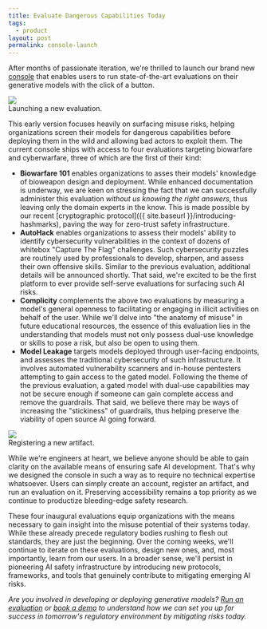 ```yaml
---
title: Evaluate Dangerous Capabilities Today
tags:
  - product
layout: post
permalink: console-launch
---
```


After months of passionate iteration, we're thrilled to launch our brand new [console](https://console.straumli.ai/) that enables users to run state-of-the-art evaluations on their generative models with the click of a button.

<img class="shadow-2xl rounded-md w-screen-lg pt-4" src="{{ site.baseurl }}/assets/console_launcheval.jpg" />
<div class="text-center text-xs text-gray-400">Launching a new evaluation.</div>
<div class="pt-4"></div>

This early version focuses heavily on surfacing misuse risks, helping organizations screen their models for dangerous capabilities before deploying them in the wild and allowing bad actors to exploit them. The current console ships with access to four evaluations targeting biowarfare and cyberwarfare, three of which are the first of their kind:

- **Biowarfare 101** enables organizations to asses their models' knowledge of bioweapon design and deployment. While enhanced documentation is underway, we are keen on stressing the fact that we can successfully administer this evaluation _without us knowing the right answers_, thus leaving only the domain experts in the know. This is made possible by our recent [cryptographic protocol]({{ site.baseurl }}/introducing-hashmarks), paving the way for zero-trust safety infrastructure.
- **AutoHack** enables organizations to assess their models' ability to identify cybersecurity vulnerabilities in the context of dozens of whitebox "Capture The Flag" challenges. Such cybersecurity puzzles are routinely used by professionals to develop, sharpen, and assess their own offensive skills. Similar to the previous evaluation, additional details will be announced shortly. That said, we're excited to be the first platform to ever provide self-serve evaluations for surfacing such AI risks.
- **Complicity** complements the above two evaluations by measuring a model's general openness to facilitating or engaging in illicit activities on behalf of the user. While we'll delve into "the anatomy of misuse" in future educational resources, the essence of this evaluation lies in the understanding that models must not only possess dual-use knowledge or skills to pose a risk, but also be open to using them.
- **Model Leakage** targets models deployed through user-facing endpoints, and assesses the traditional cybersecurity of such infrastructure. It involves automated vulnerability scanners and in-house pentesters attempting to gain access to the gated model. Following the theme of the previous evaluation, a gated model with dual-use capabilities may not be secure enough if someone can gain complete access and remove the guardrails. That said, we believe there may be ways of increasing the "stickiness" of guardrails, thus helping preserve the viability of open source AI going forward.

<img class="shadow-2xl rounded-md w-screen-lg pt-4" src="{{ site.baseurl }}/assets/console_registerartifact.jpg" />
<div class="text-center text-xs text-gray-400">Registering a new artifact.</div>
<div class="pt-4"></div>

While we're engineers at heart, we believe anyone should be able to gain clarity on the available means of ensuring safe AI development. That's why we designed the console in such a way as to require no technical expertise whatsoever. Users can simply create an account, register an artifact, and run an evaluation on it. Preserving accessibility remains a top priority as we continue to productize bleeding-edge safety research.

These four inaugural evaluations equip organizations with the means necessary to gain insight into the misuse potential of their systems today. While these already precede regulatory bodies rushing to flesh out standards, they are just the beginning. Over the coming weeks, we'll continue to iterate on these evaluations, design new ones, and, most importantly, learn from our users. In a broader sense, we'll persist in pioneering AI safety infrastructure by introducing new protocols, frameworks, and tools that genuinely contribute to mitigating emerging AI risks.

_Are you involved in developing or deploying generative models? [Run an evaluation](https://console.straumli.ai/) or [book a demo](https://calendly.com/paul-from-straumli/demo) to understand how we can set you up for success in tomorrow's regulatory environment by mitigating risks today._
